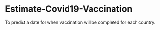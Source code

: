 # Estimate-Covid19-Vaccination
To predict a date for when vaccination will be completed for each country.
